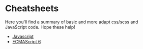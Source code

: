 # Cheatsheets
Here you'll find a summary of basic and more adapt css/scss and JavaScript code. Hope these help!

- [Javascript](javascript.md)
- [ECMAScript 6](es6.md)
